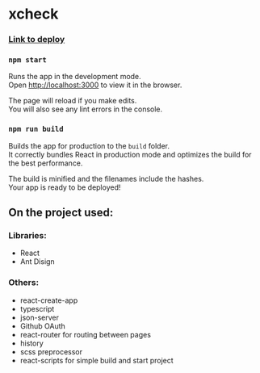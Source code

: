 # xcheck

### [Link to deploy](xheck-team31-nikita3026.netlify.app)

### `npm start`

Runs the app in the development mode.<br />
Open [http://localhost:3000](http://localhost:3000) to view it in the browser.

The page will reload if you make edits.<br />
You will also see any lint errors in the console.

### `npm run build`

Builds the app for production to the `build` folder.<br />
It correctly bundles React in production mode and optimizes the build for the best performance.

The build is minified and the filenames include the hashes.<br />
Your app is ready to be deployed!

## On the project used:

### Libraries:

- React
- Ant Disign

### Others: 

- react-create-app
- typescript
- json-server
- Github OAuth
- react-router for routing between pages
- history
- scss preprocessor
- react-scripts for simple build and start project
